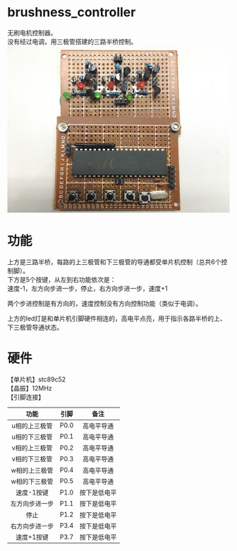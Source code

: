 # brushness_controller
无刷电机控制器。  
没有经过电调，用三极管搭建的三路半桥控制。  
![brushness_controller.jpg](https://github.com/nicekwell/brushness_controller/raw/master/brushness_controller.jpg)

# 功能
上方是三路半桥，每路的上三极管和下三极管的导通都受单片机控制（总共6个控制脚）。  
下方是5个按键，从左到右功能依次是：  
速度-1，左方向步进一步，停止，右方向步进一步，速度+1

两个步进控制是有方向的，速度控制没有方向控制功能（类似于电调）。

上方的led灯是和单片机引脚硬件相连的，高电平点亮，用于指示各路半桥的上、下三极管导通状态。

# 硬件
【单片机】stc89c52  
【晶振】12MHz  
【引脚连接】

功能 | 引脚 | 备注
:-: |:-: |:-: |
u相的上三极管 | P0.0 | 高电平导通 
u相的下三极管 | P0.1 | 高电平导通 
v相的上三极管 | P0.2 | 高电平导通 
v相的下三极管 | P0.3 | 高电平导通 
w相的上三极管 | P0.4 | 高电平导通 
w相的下三极管 | P0.5 | 高电平导通 
速度-1按键 | P1.0 |	按下是低电平
左方向步进一步 | P1.1 |	按下是低电平
停止 | P1.2 | 按下是低电平
右方向步进一步 | P3.4 |	按下是低电平
速度+1按键 | P3.7 |	按下是低电平


